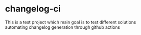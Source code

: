 # changelog-ci
This is a test project which main goal is to test different solutions automating changelog generation through github actions

